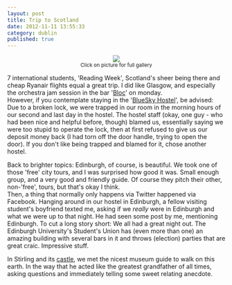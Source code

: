 ```yaml
---
layout: post
title: Trip to Scotland
date: 2012-11-11 13:55:33
category: dublin
published: true
---
```


<p style="text-align: center;"><a href="https://picasaweb.google.com/106968071585582631939/TripToScotland?authuser=0&feat=directlink"><img src="https://blog.timmschoof.com/images/scotlandcover.jpg"/></a><br/><small>Click on picture for full gallery</small></p>

7 international students, 'Reading Week', Scotland's sheer being there and cheap Ryanair flights equal a great trip. I did like Glasgow, and especially the orchestra jam session in the bar '[Bloc](https://foursquare.com/v/bloc/4bc0841cf8219c7407a4b110)' on monday.  
However, if you contemplate staying in the '[BlueSky Hostel](https://foursquare.com/v/bluesky-hostel/4e45388418a8f9804cb70e4f)', be advised: Due to a broken lock, we were trapped in our room in the morning hours of our second and last day in the hostel. The hostel staff (okay, one guy - who had been nice and helpful before, though) blamed us, essentially saying we were too stupid to operate the lock, then at first refused to give us our deposit money back (I had torn off the door handle, trying to open the door). If you don't like being trapped and blamed for it, chose another hostel.

Back to brighter topics: Edinburgh, of course, is beautiful. We took one of those 'free' city tours, and I was surprised how good it was. Small enough group, and a very good and friendly guide. Of course they pitch their other, non-'free', tours, but that's okay I think.  
Then, a thing that normally only happens via Twitter happened via Facebook. Hanging around in our hostel in Edinburgh, a fellow visiting student's boyfriend texted me, asking if we *really* were in Edinburgh and what we were up to that night. He had seen some post by me, mentioning Edinburgh. To cut a long story short: We all had a great night out. The Edinburgh University's Student's Union has (even more than one) an amazing building with several bars in it and throws (election) parties that are great craic. Impressive stuff.

In Stirling and its [castle](https://foursquare.com/v/stirling-castle/4b058820f964a5206eb322e3), we met the nicest museum guide to walk on this earth. In the way that he acted like the greatest grandfather of all times, asking questions and immediately telling some sweet relating anecdote. 